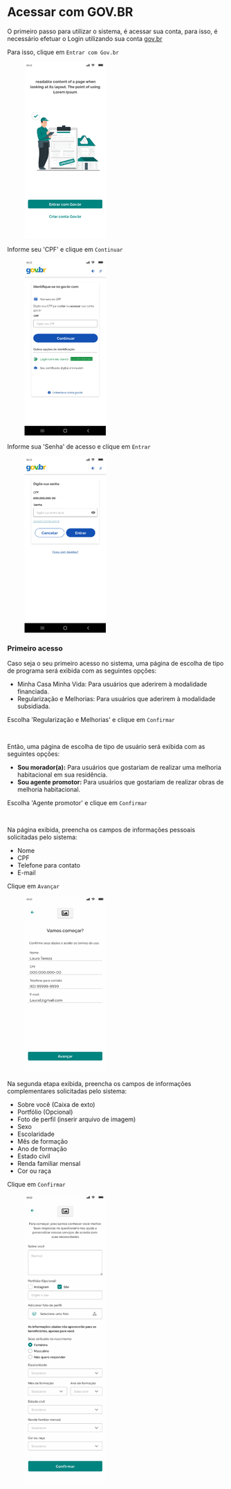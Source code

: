 # Acessar com GOV.BR

O primeiro passo para utilizar o sistema, é acessar sua conta, para isso, é necessário efetuar o Login utilizando sua conta [gov.br](https://www.gov.br/pt-br)&#x20;

Para isso, clique em `Entrar com Gov.br`

<figure><img src="../.gitbook/assets/Onboarding.png" alt="" width="188"><figcaption></figcaption></figure>

Informe seu 'CPF' e clique em `Continuar`

<figure><img src="../.gitbook/assets/Onboarding (1).png" alt="" width="188"><figcaption></figcaption></figure>

Informe sua 'Senha' de acesso e clique em `Entrar`

<figure><img src="../.gitbook/assets/Onboarding (2).png" alt="" width="188"><figcaption></figcaption></figure>

### Primeiro acesso

Caso seja o seu primeiro acesso no sistema, uma página de escolha de tipo de programa será exibida com as seguintes opções:

* Minha Casa Minha Vida: Para usuários que aderirem à modalidade financiada.&#x20;
* Regularização e Melhorias: Para usuários que aderirem à modalidade subsidiada.

Escolha 'Regularização e Melhorias' e clique em `Confirmar`

<figure><img src="../.gitbook/assets/Vamos começar_ (1).png" alt="" width="188"><figcaption></figcaption></figure>

Então, uma página de escolha de tipo de usuário será exibida com as seguintes opções:

* **Sou morador(a):** Para usuários que gostariam de realizar uma melhoria habitacional em sua residência.
* **Sou agente promotor:** Para usuários que gostariam de realizar obras de melhoria habitacional.

Escolha 'Agente promotor' e clique em `Confirmar`

<figure><img src="../.gitbook/assets/Vamos começar_ (2).png" alt="" width="188"><figcaption></figcaption></figure>

Na página exibida, preencha os campos de informações pessoais solicitadas pelo sistema:

* Nome
* CPF
* Telefone para contato
* E-mail

Clique em `Avançar`

<figure><img src="../.gitbook/assets/Informações pessoais.png" alt="" width="188"><figcaption></figcaption></figure>

Na segunda etapa exibida, preencha os campos de informações complementares solicitadas pelo sistema:

* Sobre você (Caixa de exto)
* Portfólio (Opcional)
* Foto de perfil (inserir arquivo de imagem)
* Sexo
* Escolaridade
* Mês de formação
* Ano de formação
* Estado civil
* Renda familiar mensal
* Cor ou raça

Clique em `Confirmar`

<figure><img src="../.gitbook/assets/Informações pessoais (5).png" alt="" width="188"><figcaption></figcaption></figure>
